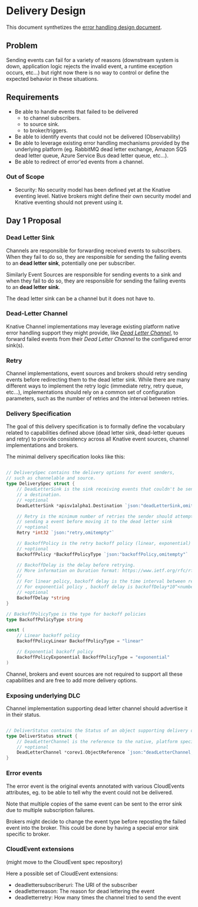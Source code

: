 # Delivery Design

This document synthetizes the [error handling design document](https://docs.google.com/document/d/1qRrzGoHJQO-oc5p-yRK8IRfugd-FM_PXyM7lN5kcqks).

## Problem

Sending events can fail for a variety of reasons (downstream system is down, application logic rejects the invalid event, a runtime exception occurs, etc...) but right now there is no way to control or define the expected behavior in these situations.

## Requirements

* Be able to handle events that failed to be delivered
    * to channel subscribers.
    * to source sink.
    * to broker/triggers.
* Be able to identify events that could not be delivered (Observability)
* Be able to leverage existing error handling mechanisms provided by the
underlying platform (eg. RabbitMQ dead letter exchange, Amazon SQS dead letter queue, Azure Service Bus dead letter queue, etc...).
* Be able to redirect of error'ed events from a channel.

### Out of Scope

* Security: No security model has been defined yet at the Knative eventing level. Native brokers might define their own security model and Knative eventing should not prevent using it.

## Day 1 Proposal

### Dead Letter Sink

Channels are responsible for forwarding received events to subscribers. When they fail to do so, they are responsible for sending the failing events to an **dead letter sink**, potentially one per subscriber.

Similarly Event Sources are responsible for sending events to a sink and when they fail to do so, they are responsible for sending the failing events to an **dead letter sink**.

The dead letter sink can be a channel but it does not have to.

### Dead-Letter Channel

Knative Channel implementations may leverage existing platform native error handling support they might provide, like [_Dead Letter Channel_](https://www.enterpriseintegrationpatterns.com/patterns/messaging/DeadLetterChannel.html), to forward failed events from their _Dead Letter Channel_ to the configured error sink(s).

### Retry

Channel implementations, event sources and brokers should retry sending events before redirecting them to the dead letter sink.
While there are many different ways to implement the retry logic
(immediate retry, retry queue, etc...), implementations should
rely on a common set of configuration parameters, such as
the number of retries and the interval between retries.

### Delivery Specification

The goal of this delivery specification is to formally define the vocabulary related to capabilities defined above (dead letter sink, dead-letter queues and retry) to provide consistency across all Knative event sources, channel implementations and brokers.

The minimal delivery specification looks like this:

```go

// DeliverySpec contains the delivery options for event senders,
// such as channelable and source.
type DeliverySpec struct {
	// DeadLetterSink is the sink receiving events that couldn't be sent to
	// a destination.
	// +optional
	DeadLetterSink *apisv1alpha1.Destination `json:"deadLetterSink,omitempty"`

	// Retry is the minimum number of retries the sender should attempt when
	// sending a event before moving it to the dead letter sink
	// +optional
	Retry *int32 `json:"retry,omitempty"`

	// BackoffPolicy is the retry backoff policy (linear, exponential)
	// +optional
	BackoffPolicy *BackoffPolicyType `json:"backoffPolicy,omitempty"`

	// BackoffDelay is the delay before retrying.
	// More information on Duration format: https://www.ietf.org/rfc/rfc3339.txt
	//
	// For linear policy, backoff delay is the time interval between retries.
	// For exponential policy , backoff delay is backoffDelay*10^<numberOfRetries>
	// +optional
	BackoffDelay *string
}

// BackoffPolicyType is the type for backoff policies
type BackoffPolicyType string

const (
	// Linear backoff policy
	BackoffPolicyLinear BackoffPolicyType = "linear"

	// Exponential backoff policy
	BackoffPolicyExponential BackoffPolicyType = "exponential"
)
```

Channel, brokers and event sources are not required to support all these capabilities and are free to add more delivery options.

### Exposing underlying DLC

Channel implementation supporting dead letter channel should advertise it in their status.

```go

// DeliverStatus contains the Status of an object supporting delivery options.
type DeliverStatus struct {
	// DeadLetterChannel is the reference to the native, platform specific channel where failed events are sent to.
	// +optional
	DeadLetterChannel *corev1.ObjectReference `json:"deadLetterChannel,omitempty"`
}
```

### Error events

The error event is the original events annotated with various CloudEvents attributes, eg. to be able to tell why the event could not be delivered.

Note that multiple copies of the same event can be sent to the error sink due to multiple subscription failures.

Brokers might decide to change the event type before reposting the failed event into the broker. This could be done by having a special error sink specific to broker.

### CloudEvent extensions

(might move to the CloudEvent spec repository)

Here a possible set of CloudEvent extensions:

* deadlettersubscriberuri: The URI of the subscriber
* deadletterreason: The reason for dead lettering the event
* deadletterretry: How many times the channel tried to send the event
